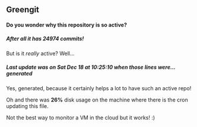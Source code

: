 ## Greengit

#### Do you wonder why this repository is so active?

##### After all it has 24974 commits!

But is it *really* active? Well...

##### Last update was on Sat Dec 18 at 10:25:10 when those lines were... generated

Yes, generated, because it certainly helps a lot to have such an active repo!

Oh and there was **26%** disk usage on the machine
where there is the cron updating this file.

Not the best way to monitor a VM in the cloud but it works! :)
